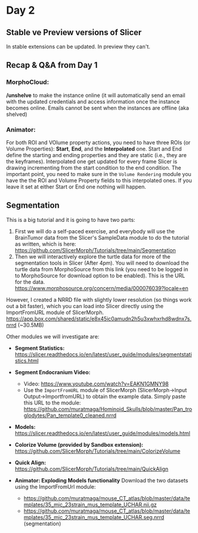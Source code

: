 # Day 2
## Stable ve Preview versions of Slicer
In stable extensions can be updated. In preview they can't.

## Recap & Q&A from Day 1
### MorphoCloud:
**/unshelve** to make the instance online (it will automatically send an email with the updated credentials and access information once the instance becomes online. Emails cannot be sent when the instances are offline (aka shelved)

### Animator:
For both ROI and VOlume property actions, you need to have three ROIs (or Volume Properties): **Start**, **End**, and the **Interpolated** one. Start and End define the starting and ending properties and they are static (i.e., they are the keyframes). Interpolated one get updated for every frame Slicer is drawing incrementing from the start condition to the end condition. The important point, you need to make sure in the `Volume Rendering` module you have the the ROI and Volume Property fields to this interpolated ones. If you leave it set at either Start or End one nothing will happen. 

## Segmentation ##
This is a big tutorial and it is going to have two parts:
1. First we will do a self-paced exercise, and everybody will use the BrainTumor data from the Slicer's SampleData module to do the tutorial as written, which is here: https://github.com/SlicerMorph/Tutorials/tree/main/Segmentation
2. Then we will interactively explore the turtle data for more of the segmentation tools in Slicer (After 4pm). You will need to download the turtle data from MorphoSource from this link (you need to be logged in to MorphoSource for download option to be enabled). This is the URL for the data. https://www.morphosource.org/concern/media/000076039?locale=en

However, I created a NRRD file with slightly lower resolution (so things work out a bit faster), which you can load into Slicer directly using the ImportFromURL module of SlicerMorph. https://app.box.com/shared/static/e8x45ic0amudn2h5u3xwhxrhd8wdnx7s.nrrd (~30.5MB)

Other modules we will investigate are:

* **Segment Statistics:** https://slicer.readthedocs.io/en/latest/user_guide/modules/segmentstatistics.html
* **Segment Endocranium Video:** 
    * Video: https://www.youtube.com/watch?v=EAKN1GMNY98
    * Use the `ImportFromURL` module of SlicerMorph (SlicerMorph->Input Output->ImportfromURL) to obtain the example data. Simply paste this URL to the module: https://github.com/muratmaga/Hominoid_Skulls/blob/master/Pan_troglodytes/Pan_template0_cleaned.nrrd
   
* **Models:** https://slicer.readthedocs.io/en/latest/user_guide/modules/models.html
* **Colorize Volume (provided by Sandbox extension):** https://github.com/SlicerMorph/Tutorials/tree/main/ColorizeVolume
* **Quick Align:** https://github.com/SlicerMorph/Tutorials/tree/main/QuickAlign
* **Animator: Exploding Models functionality** Download the two datasets using the ImportFromUrl module:
    * https://github.com/muratmaga/mouse_CT_atlas/blob/master/data/templates/35_mic_23strain_mus_template_UCHAR.nii.gz
    * https://github.com/muratmaga/mouse_CT_atlas/blob/master/data/templates/35_mic_23strain_mus_template_UCHAR.seg.nrrd (segmentation)
      
